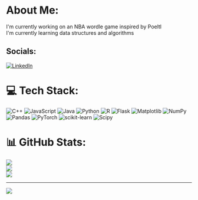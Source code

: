# About Me:
I'm currently working on an NBA wordle game inspired by Poeltl<br>I'm currently learning data structures and algorithms


## Socials:
[![LinkedIn](https://img.shields.io/badge/LinkedIn-%230077B5.svg?logo=linkedin&logoColor=white)](https://linkedin.com/in/ayaank) 

# 💻 Tech Stack:
![C++](https://img.shields.io/badge/c++-%2300599C.svg?style=flat&logo=c%2B%2B&logoColor=white) ![JavaScript](https://img.shields.io/badge/javascript-%23323330.svg?style=flat&logo=javascript&logoColor=%23F7DF1E) ![Java](https://img.shields.io/badge/java-%23ED8B00.svg?style=flat&logo=openjdk&logoColor=white) ![Python](https://img.shields.io/badge/python-3670A0?style=flat&logo=python&logoColor=ffdd54) ![R](https://img.shields.io/badge/r-%23276DC3.svg?style=flat&logo=r&logoColor=white) ![Flask](https://img.shields.io/badge/flask-%23000.svg?style=flat&logo=flask&logoColor=white) ![Matplotlib](https://img.shields.io/badge/Matplotlib-%23ffffff.svg?style=flat&logo=Matplotlib&logoColor=black) ![NumPy](https://img.shields.io/badge/numpy-%23013243.svg?style=flat&logo=numpy&logoColor=white) ![Pandas](https://img.shields.io/badge/pandas-%23150458.svg?style=flat&logo=pandas&logoColor=white) ![PyTorch](https://img.shields.io/badge/PyTorch-%23EE4C2C.svg?style=flat&logo=PyTorch&logoColor=white) ![scikit-learn](https://img.shields.io/badge/scikit--learn-%23F7931E.svg?style=flat&logo=scikit-learn&logoColor=white) ![Scipy](https://img.shields.io/badge/SciPy-%230C55A5.svg?style=flat&logo=scipy&logoColor=%white)
# 📊 GitHub Stats:
![](https://github-readme-stats.vercel.app/api?username=ayaancc&theme=nord&hide_border=true&include_all_commits=false&count_private=false)<br/>
![](https://github-readme-streak-stats.herokuapp.com/?user=ayaancc&theme=nord&hide_border=true)<br/>
![](https://github-readme-stats.vercel.app/api/top-langs/?username=ayaancc&theme=nord&hide_border=true&include_all_commits=false&count_private=false&layout=compact)

---
[![](https://visitcount.itsvg.in/api?id=ayaancc&icon=0&color=0)](https://visitcount.itsvg.in)

<!-- Proudly created with GPRM ( https://gprm.itsvg.in ) -->

